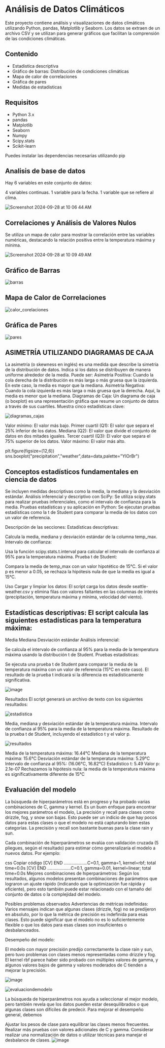 # Análisis de Datos Climáticos

Este proyecto contiene análisis y visualizaciones de datos climáticos utilizando Python, pandas, Matplotlib y Seaborn. Los datos se extraen de un archivo CSV y se utilizan para generar gráficos que facilitan la comprensión de las condiciones climáticas.

## Contenido

- Estadistica descriptiva 
- Gráfico de barras: Distribución de condiciones climáticas
- Mapa de calor de correlaciones
- Gráfica de pares
- Medidas de estadisticas


## Requisitos

- Python 3.x
- pandas
- Matplotlib
- Seaborn
- Numpy
- Scipy.stats
- Scikit-learn

Puedes instalar las dependencias necesarias utilizando pip


## Analisis de base de datos 

Hay 6 variables en este conjunto de datos:

4 variables continuas.
1 variable para la fecha.
1 variable que se refiere al clima.


![Screenshot 2024-09-28 at 10 06 44 AM](https://github.com/user-attachments/assets/8713f48b-13b5-40da-8e88-e31df3370dd3)

## Correlaciones y Análisis de Valores Nulos
Se utiliza un mapa de calor para mostrar la correlación entre las variables numéricas, destacando la relación positiva entre la temperatura máxima y mínima.

![Screenshot 2024-09-28 at 10 09 49 AM](https://github.com/user-attachments/assets/888290af-8208-4ec0-ae58-d2d482ad93af)


## Gráfico de Barras
 

![barras](https://github.com/user-attachments/assets/f8f1f1e2-3236-4b4f-9ae0-9763d93d78df)

## Mapa de Calor de Correlaciones
  

![calor_corelaciones](https://github.com/user-attachments/assets/dd44fa3d-3ca2-4f3a-8fa2-04b1d011609d)

## Gráfica de Pares


![pares](https://github.com/user-attachments/assets/c02486ed-5cda-40d6-b5ad-c5d5210866dd)

## ASIMETRÍA UTILIZANDO DIAGRAMAS DE CAJA

La asimetría (o skewness en inglés) es una medida que describe la simetría de la distribución de datos. Indica si los datos se distribuyen de manera uniforme alrededor de la media. Puede ser:
Asimetría Positiva: Cuando la cola derecha de la distribución es más larga o más gruesa que la izquierda. En este caso, la media es mayor que la mediana.
Asimetría Negativa: Cuando la cola izquierda es más larga o más gruesa que la derecha. Aquí, la media es menor que la mediana.
Diagramas de Caja: Un diagrama de caja (o boxplot) es una representación gráfica que resume un conjunto de datos a través de sus cuartiles. Muestra cinco estadísticas clave:

![diagramas_cajas](https://github.com/user-attachments/assets/6b52e85a-a112-45e8-b4df-17c6e923a752)


Valor mínimo: El valor más bajo.
Primer cuartil (Q1): El valor que separa el 25% inferior de los datos.
Mediana (Q2): El valor que divide el conjunto de datos en dos mitades iguales.
Tercer cuartil (Q3): El valor que separa el 75% superior de los datos.
Valor máximo: El valor más alto.

plt.figure(figsize=(12,6))
sns.boxplot("precipitation","weather",data=data,palette="YlOrBr")
## Conceptos estadísticos fundamentales en ciencia de datos
Se incluyen medidas descriptivas como la media, la mediana y la desviación estándar.
Análisis inferencial y descriptivo con SciPy:
Se utiliza scipy.stats para realizar pruebas inferenciales, como el intervalo de confianza para la media.
Pruebas estadísticas y su aplicación en Python:
Se ejecutan pruebas estadísticas como la t de Student para comparar la media de los datos con un valor de referencia.

Descripción de las secciones:
Estadísticas descriptivas:

Calcula la media, mediana y desviación estándar de la columna temp_max.
Intervalo de confianza:

Usa la función scipy.stats.t.interval para calcular el intervalo de confianza al 95% para la temperatura máxima.
Prueba t de Student:

Compara la media de temp_max con un valor hipotético de 15°C. Si el valor p es menor a 0.05, se rechaza la hipótesis nula de que la media es igual a 15°C.

Uso
Cargar y limpiar los datos: El script carga los datos desde seattle-weather.csv y elimina filas con valores faltantes en las columnas de interés (precipitación, temperatura máxima y mínima, velocidad del viento).

## Estadísticas descriptivas: El script calcula las siguientes estadísticas para la temperatura máxima:

Media
Mediana
Desviación estándar
Análisis inferencial:

Se calcula el intervalo de confianza al 95% para la media de la temperatura máxima usando la distribución t de Student.
Pruebas estadísticas:

Se ejecuta una prueba t de Student para comparar la media de la temperatura máxima con un valor de referencia (15°C en este caso). El resultado de la prueba t indicará si la diferencia es estadísticamente significativa.

![image](https://github.com/user-attachments/assets/ac2736f1-92c1-480e-9c2b-3ca5797686be)

Resultados
El script generará un archivo de texto con los siguientes resultados:

![estadistica](https://github.com/user-attachments/assets/f5b1f894-ded4-49ad-8648-a3dc93512089)


Media, mediana y desviación estándar de la temperatura máxima.
Intervalo de confianza al 95% para la media de la temperatura máxima.
Resultado de la prueba t de Student, incluyendo el estadístico t y el valor p.

![resultados](https://github.com/user-attachments/assets/bb377b99-083e-4bbf-9dcb-f6aa87610f3b)


Media de la temperatura máxima: 16.44°C
Mediana de la temperatura máxima: 15.6°C
Desviación estándar de la temperatura máxima: 5.29°C
Intervalo de confianza al 95%: (16.06°C, 16.82°C)
Estadístico t: 5.49
Valor p: 2.1e-07
Rechazamos la hipótesis nula: la media de la temperatura máxima es significativamente diferente de 15°C

## Evaluación del modelo
La búsqueda de hiperparámetros está en progreso y ha probado varias combinaciones de C, gamma y kernel. Es un buen enfoque para encontrar los mejores parámetros el modelo, La precisión y recall para clases como drizzle, fog, y snow son bajas. Esto puede ser un indicio de que hay pocos datos para estas clases o que el modelo no está capturando bien estas categorías.
La precisión y recall son bastante buenas para la clase rain y sun.

Cada combinación de hiperparámetros se evalúa con validación cruzada (5 pliegues, según el resultado) para estimar cómo generalizaría el modelo a nuevos datos. Por ejemplo:

css
Copiar código
[CV] END ...................C=0.1, gamma=1, kernel=rbf; total time=0.0s
[CV] END ...................C=0.1, gamma=0.01, kernel=linear; total time=0.0s
Mejores combinaciones de hiperparámetros: Según los resultados, algunos modelos presentan combinaciones de parámetros que lograron un ajuste rápido (indicando que la optimización fue rápida y eficiente), pero esto también puede estar relacionado con el tamaño del conjunto de datos o la complejidad del modelo.

Posibles problemas observados
Advertencias de métricas indefinidas: Varios mensajes indican que algunas clases (drizzle, fog) no se predijeron en absoluto, por lo que la métrica de precisión es indefinida para esas clases. Esto puede significar que el modelo no es lo suficientemente flexible o que los datos para esas clases son insuficientes o desbalanceados.

Desempeño del modelo:

El modelo con mayor precisión predijo correctamente la clase rain y sun, pero tuvo problemas con clases menos representadas como drizzle y fog.
El kernel rbf parece haber sido probado con múltiples valores de gamma, y algunos valores bajos de gamma y valores moderados de C tienden a mejorar la precisión.


![image](https://github.com/user-attachments/assets/d0d86611-6e51-4962-8510-3fb8cca4fdfc)

![evaluaciondemodelo](https://github.com/user-attachments/assets/63582cfb-2ee9-45df-843b-e0c2c21baf99)

La búsqueda de hiperparámetros nos ayuda a seleccionar el mejor modelo, pero también revela que los datos pueden estar desequilibrados o que algunas clases son difíciles de predecir. Para mejorar el desempeño general, debemos

Ajustar los pesos de clase para equilibrar las clases menos frecuentes.
Realizar más pruebas con valores adicionales de C y gamma.
Considerar realizar una normalización de datos o utilizar técnicas para manejar el desbalance de clases.
![image](https://github.com/user-attachments/assets/e9a9609d-f752-410a-8f77-c50cac9424a1)




